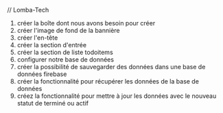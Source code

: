 // Lomba-Tech 

1. créer la boîte dont nous avons besoin pour créer
2. créer l'image de fond de la bannière
3. créer l'en-tête
4. créer la section d'entrée
5. créer la section de liste todoitems
6. configurer notre base de données
7. créer la possibilité de sauvegarder des données dans une base de données firebase
8. créer la fonctionnalité pour récupérer les données de la base de données
9. créez la fonctionnalité pour mettre à jour les données avec le nouveau statut de terminé ou actif